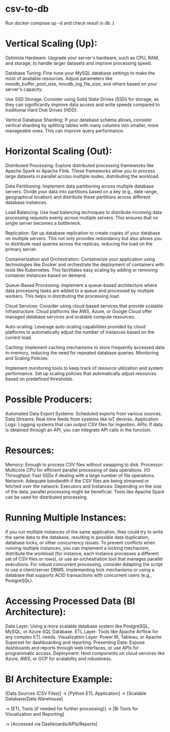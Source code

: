 # csv-to-db
Run docker compose up -d and check result in db :) 

# Vertical Scaling (Up):
Optimize Hardware:
Upgrade your server's hardware, such as CPU, RAM, and storage, to handle larger datasets and improve processing speed.

Database Tuning:
Fine-tune your MySQL database settings to make the most of available resources. Adjust parameters like innodb_buffer_pool_size, innodb_log_file_size, and others based on your server's capacity.

Use SSD Storage:
Consider using Solid State Drives (SSD) for storage, as they can significantly improve data access and write speeds compared to traditional Hard Disk Drives (HDD).

Vertical Database Sharding:
If your database schema allows, consider vertical sharding by splitting tables with many columns into smaller, more manageable ones. This can improve query performance.

# Horizontal Scaling (Out):
Distributed Processing:
Explore distributed processing frameworks like Apache Spark or Apache Flink. These frameworks allow you to process large datasets in parallel across multiple nodes, distributing the workload.

Data Partitioning:
Implement data partitioning across multiple database servers. Divide your data into partitions based on a key (e.g., date range, geographical location) and distribute these partitions across different database instances.

Load Balancing:
Use load balancing techniques to distribute incoming data processing requests evenly across multiple servers. This ensures that no single server becomes a bottleneck.

Replication:
Set up database replication to create copies of your database on multiple servers. This not only provides redundancy but also allows you to distribute read queries across the replicas, reducing the load on the primary server.

Containerization and Orchestration:
Containerize your application using technologies like Docker and orchestrate the deployment of containers with tools like Kubernetes. This facilitates easy scaling by adding or removing container instances based on demand.

Queue-Based Processing:
Implement a queue-based architecture where data processing tasks are added to a queue and processed by multiple workers. This helps in distributing the processing load.

Cloud Services:
Consider using cloud-based services that provide scalable infrastructure. Cloud platforms like AWS, Azure, or Google Cloud offer managed database services and scalable compute resources.

Auto-scaling:
Leverage auto-scaling capabilities provided by cloud platforms to automatically adjust the number of instances based on the current load.

Caching:
Implement caching mechanisms to store frequently accessed data in-memory, reducing the need for repeated database queries.
Monitoring and Scaling Policies:

Implement monitoring tools to keep track of resource utilization and system performance. Set up scaling policies that automatically adjust resources based on predefined thresholds.

# Possible Producers:
Automated Data Export Systems: Scheduled exports from various sources.
Data Streams: Real-time feeds from systems like IoT devices.
Application Logs: Logging systems that can output CSV files for ingestion.
APIs: If data is obtained through an API, you can integrate API calls in the function.

# Resources:
Memory: Enough to process CSV files without swapping to disk.
Processor: Multicore CPU for efficient parallel processing of data operations.
I/O Throughput: Fast SSDs if dealing with a large number of file operations.
Network: Adequate bandwidth if the CSV files are being streamed or
fetched over the network.
Executors and Instances: Depending on the size of the data, parallel processing might be beneficial. Tools like Apache Spark can be used for distributed processing.

# Running Multiple Instances:
If you run multiple instances of the same
application, they could try to write the same data to the database,
resulting in possible data duplication, database locks, or other
concurrency issues. To prevent conflicts when running multiple instances, you can
implement a locking mechanism, distribute the workload (for instance,
each instance processes a different set of CSV files or rows), or use
an orchestration tool that manages parallel executions. For robust concurrent processing,
consider:Adapting the script to use a client/server DBMS.
Implementing lock mechanisms or using a database that supports ACID
transactions with concurrent users (e.g., PostgreSQL).

# Accessing Processed Data (BI Architecture):
Data Layer: Using a more scalable database system like PostgreSQL,
MySQL, or Azure SQL Database.
ETL Layer: Tools like Apache Airflow for any complex ETL needs.
Visualization Layer: Power BI, Tableau, or Apache Superset for
dashboarding and reporting.
Presenting Data: Expose dashboards and reports through web interfaces,
or use APIs for programmatic access.
Deployment: Host components on cloud services like Azure, AWS, or GCP
for scalability and robustness.

# BI Architecture Example:
[Data Sources (CSV Files)] -> [Python ETL Application] -> [Scalable
Database/Data Warehouse]

-> [ETL Tools (if needed for further processing)] -> [BI Tools for
Visualization and Reporting]

-> [Accessed via Dashboards/APIs/Reports]